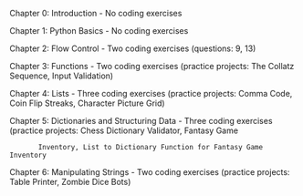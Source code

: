 
Chapter 0: Introduction - No coding exercises
 
 
Chapter 1: Python Basics - No coding exercises 
 
 
Chapter 2: Flow Control - Two coding exercises (questions: 9, 13)
 
 
Chapter 3: Functions - Two coding exercises (practice projects: The Collatz Sequence, Input Validation)
 
 
Chapter 4: Lists - Three coding exercises (practice projects: Comma Code, Coin Flip Streaks, Character Picture Grid)
 
 
Chapter 5: Dictionaries and Structuring Data - Three coding exercises (practice projects: Chess Dictionary Validator, Fantasy Game
           
           Inventory, List to Dictionary Function for Fantasy Game Inventory
 
 
Chapter 6: Manipulating Strings - Two coding exercises (practice projects: Table Printer, Zombie Dice Bots) 
